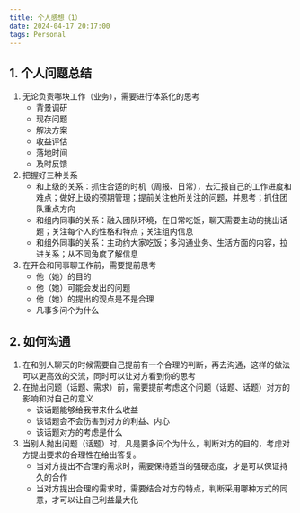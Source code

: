 ```yaml
---
title: 个人感想（1）
date: 2024-04-17 20:17:00
tags: Personal
---
```


## 1. 个人问题总结

1. 无论负责哪块工作（业务），需要进行体系化的思考
   - 背景调研
   - 现存问题
   - 解决方案
   - 收益评估
   - 落地时间
   - 及时反馈
2. 把握好三种关系
   - 和上级的关系：抓住合适的时机（周报、日常），去汇报自己的工作进度和难点；做好上级的预期管理；提前关注他所关注的问题，并思考；抓住团队重点方向
   - 和组内同事的关系：融入团队环境，在日常吃饭，聊天需要主动的挑出话题；关注每个人的性格和特点；关注组内信息
   - 和组外同事的关系：主动约大家吃饭；多沟通业务、生活方面的内容，拉进关系；从不同角度了解信息
3. 在开会和同事聊工作前，需要提前思考
   - 他（她）的目的
   - 他（她）可能会发出的问题
   - 他（她）的提出的观点是不是合理
   - 凡事多问个为什么

## 2. 如何沟通

1. 在和别人聊天的时候需要自己提前有一个合理的判断，再去沟通，这样的做法可以更高效的交流，同时可以让对方看到你的思考
2. 在抛出问题（话题、需求）前，需要提前考虑这个问题（话题、话题）对方的影响和对自己的意义
   - 该话题能够给我带来什么收益
   - 该话题会不会伤害到对方的利益、内心
   - 该话题对方的考虑是什么
3. 当别人抛出问题（话题）时，凡是要多问个为什么，判断对方的目的，考虑对方提出要求的合理性在给出答复。
   - 当对方提出不合理的需求时，需要保持适当的强硬态度，才是可以保证持久的合作
   - 当对方提出合理的需求时，需要结合对方的特点，判断采用哪种方式的同意，才可以让自己利益最大化
